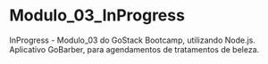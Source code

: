 # Modulo_03_InProgress
InProgress -  Modulo_03 do GoStack Bootcamp, utilizando Node.js. Aplicativo GoBarber, para agendamentos de tratamentos de beleza.
